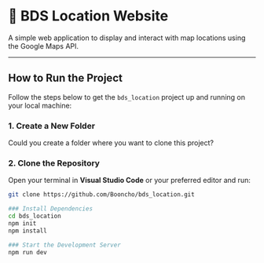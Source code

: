 # 📍 BDS Location Website

A simple web application to display and interact with map locations using the Google Maps API.

---

## How to Run the Project

Follow the steps below to get the `bds_location` project up and running on your local machine:

### 1. Create a New Folder
Could you create a folder where you want to clone this project?

### 2. Clone the Repository
Open your terminal in **Visual Studio Code** or your preferred editor and run:

```bash
git clone https://github.com/Booncho/bds_location.git

### Install Dependencies
cd bds_location
npm init
npm install

### Start the Development Server
npm run dev
